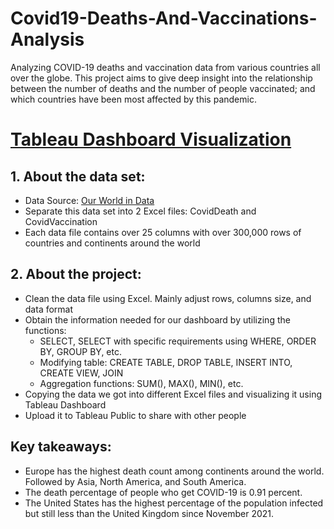 # Covid19-Deaths-And-Vaccinations-Analysis
Analyzing COVID-19 deaths and vaccination data from various countries all over the globe. This project aims to give deep insight into the relationship between the number of deaths and the number of people vaccinated; and which countries have been most affected by this pandemic.

# [Tableau Dashboard Visualization](https://public.tableau.com/views/Covid19_Analysis_Dashboard_16904832536400/Dashboard1?:language=en-US&:display_count=n&:origin=viz_share_link)

## 1. About the data set:
- Data Source: [Our World in Data](https://ourworldindata.org/covid-deaths)
- Separate this data set into 2 Excel files: CovidDeath and CovidVaccination
- Each data file contains over 25 columns with over 300,000 rows of countries and continents around the world

## 2. About the project:
- Clean the data file using Excel. Mainly adjust rows, columns size, and data format
- Obtain the information needed for our dashboard by utilizing the functions:
  +  SELECT, SELECT with specific requirements using WHERE, ORDER BY, GROUP BY, etc.
  +  Modifying table: CREATE TABLE, DROP TABLE, INSERT INTO, CREATE VIEW, JOIN
  +  Aggregation functions: SUM(), MAX(), MIN(), etc.
- Copying the data we got into different Excel files and visualizing it using Tableau Dashboard
- Upload it to Tableau Public to share with other people

## Key takeaways:
- Europe has the highest death count among continents around the world. Followed by Asia, North America, and South America.
- The death percentage of people who get COVID-19 is 0.91 percent.
- The United States has the highest percentage of the population infected but still less than the United Kingdom since November 2021.

